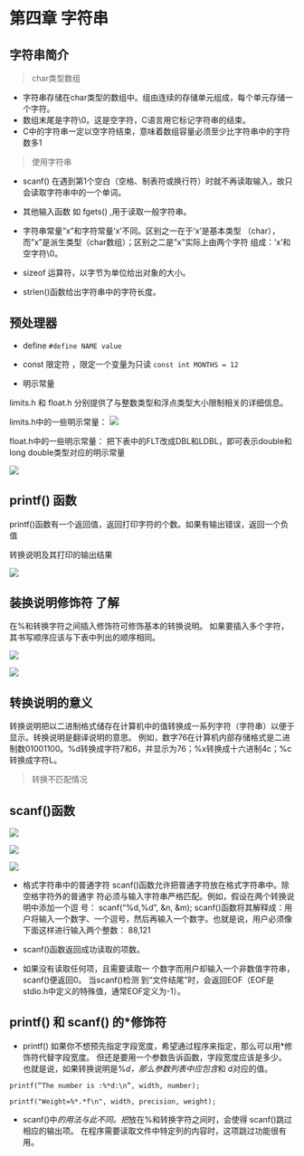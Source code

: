 # 第四章 字符串
## 字符串简介
> char类型数组  

- 字符串存储在char类型的数组中。组由连续的存储单元组成，每个单元存储一个字符。
- 数组末尾是字符\0。这是空字符，C语言用它标记字符串的结束。
- C中的字符串一定以空字符结束，意味着数组容量必须至少比字符串中的字符数多1

> 使用字符串  

- scanf() 在遇到第1个空白（空格、制表符或换行符）时就不再读取输入，故只会读取字符串中的一个单词。
- 其他输入函数 如 fgets() ,用于读取一般字符串。
- 字符串常量”x”和字符常量’x’不同。区别之一在于’x’是基本类型 （char），而”x”是派生类型（char数组）；区别之二是”x”实际上由两个字符 组成：’x’和空字符\0。

- sizeof 运算符，以字节为单位给出对象的大小。
- strlen()函数给出字符串中的字符长度。

## 预处理器

- define
`#define NAME value`

- const 限定符 ，限定一个变量为只读
`const int MONTHS = 12`

- 明示常量

limits.h 和 float.h 分别提供了与整数类型和浮点类型大小限制相关的详细信息。

limits.h中的一些明示常量：
![](%E7%AC%AC%E5%9B%9B%E7%AB%A0%20%E5%AD%97%E7%AC%A6%E4%B8%B2/DF911A03-FBAB-4E0E-A178-1AC91BEFF60B.png)


float.h中的一些明示常量：
把下表中的FLT改成DBL和LDBL，即可表示double和long double类型对应的明示常量

![](%E7%AC%AC%E5%9B%9B%E7%AB%A0%20%E5%AD%97%E7%AC%A6%E4%B8%B2/47418C46-5D5A-414C-B897-A32DDBEF1AD7.png)


## printf() 函数
printf()函数有一个返回值，返回打印字符的个数。如果有输出错误，返回一个负值

转换说明及其打印的输出结果

![](%E7%AC%AC%E5%9B%9B%E7%AB%A0%20%E5%AD%97%E7%AC%A6%E4%B8%B2/4CE48A1F-95B6-47B9-AAA2-70D4FD3981B9.png)

## 装换说明修饰符 了解
在%和转换字符之间插入修饰符可修饰基本的转换说明。
如果要插入多个字符，其书写顺序应该与下表中列出的顺序相同。

![](%E7%AC%AC%E5%9B%9B%E7%AB%A0%20%E5%AD%97%E7%AC%A6%E4%B8%B2/61E92953-5240-4212-94F7-FDB02E4AC7B8.png)

![](%E7%AC%AC%E5%9B%9B%E7%AB%A0%20%E5%AD%97%E7%AC%A6%E4%B8%B2/87B3D863-ADBD-4F72-BE07-41E313F88F00.png)


## 转换说明的意义

转换说明把以二进制格式储存在计算机中的值转换成一系列字符（字符串）以便于显示。转换说明是翻译说明的意思。
例如，数字76在计算机内部存储格式是二进制数01001100。%d转换成字符7和6，并显示为76；%x转换成十六进制4c；%c转换成字符L。

> 转换不匹配情况  

## scanf()函数



![](%E7%AC%AC%E5%9B%9B%E7%AB%A0%20%E5%AD%97%E7%AC%A6%E4%B8%B2/5915C10D-0673-492B-BEA2-748987EA9965.png)


![](%E7%AC%AC%E5%9B%9B%E7%AB%A0%20%E5%AD%97%E7%AC%A6%E4%B8%B2/26B9E40A-6D2E-4230-9918-BC10A3A513A2.png)

![](%E7%AC%AC%E5%9B%9B%E7%AB%A0%20%E5%AD%97%E7%AC%A6%E4%B8%B2/2D86C384-D101-47D6-9965-79A87789ED8E.png)

- 格式字符串中的普通字符 
scanf()函数允许把普通字符放在格式字符串中。除空格字符外的普通字 
符必须与输入字符串严格匹配。例如，假设在两个转换说明中添加一个逗 
号：
scanf(“%d,%d”, &n, &m); 
scanf()函数将其解释成：用户将输入一个数字、一个逗号，然后再输入一个数字。也就是说，用户必须像下面这样进行输入两个整数： 
88,121 

- scanf()函数返回成功读取的项数。
- 如果没有读取任何项，且需要读取一 个数字而用户却输入一个非数值字符串，scanf()便返回0。
当scanf()检测 到“文件结尾”时，会返回EOF（EOF是stdio.h中定义的特殊值，通常EOF定义为-1）。

## printf() 和 scanf() 的*修饰符
- printf() 
如果你不想预先指定字段宽度，希望通过程序来指定，那么可以用*修 
饰符代替字段宽度。
但还是要用一个参数告诉函数，字段宽度应该是多少。 
也就是说，如果转换说明是%*d，那么参数列表中应包含*和 d对应的值。

`printf(“The number is :%*d:\n”, width, number);`

`printf("Weight=%*.*f\n", width, precision, weight);`

- scanf()中*的用法与此不同。把*放在%和转换字符之间时，会使得 scanf()跳过相应的输出项。
在程序需要读取文件中特定列的内容时，这项跳过功能很有用。
